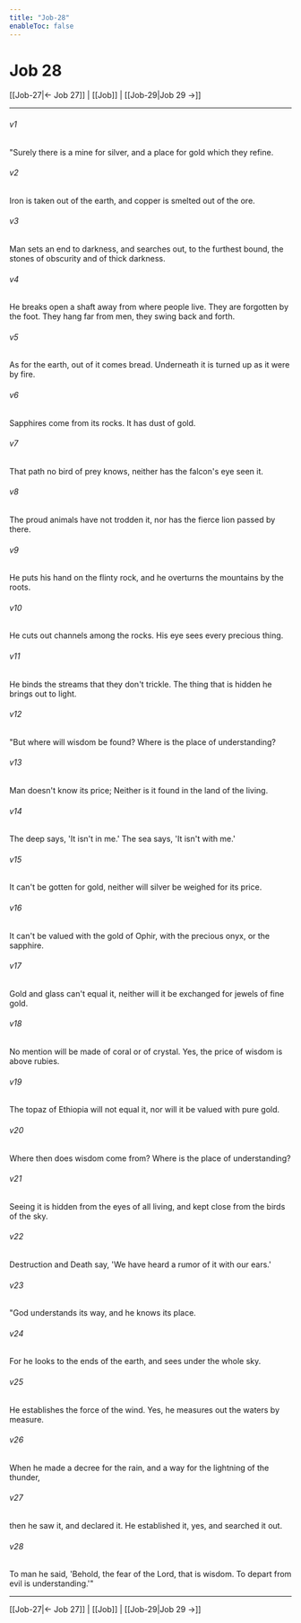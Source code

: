 ```yaml
---
title: "Job-28"
enableToc: false
---
```

# Job 28

[[Job-27|← Job 27]] | [[Job]] | [[Job-29|Job 29 →]]
***



###### v1 
"Surely there is a mine for silver, and a place for gold which they refine. 

###### v2 
Iron is taken out of the earth, and copper is smelted out of the ore. 

###### v3 
Man sets an end to darkness, and searches out, to the furthest bound, the stones of obscurity and of thick darkness. 

###### v4 
He breaks open a shaft away from where people live. They are forgotten by the foot. They hang far from men, they swing back and forth. 

###### v5 
As for the earth, out of it comes bread. Underneath it is turned up as it were by fire. 

###### v6 
Sapphires come from its rocks. It has dust of gold. 

###### v7 
That path no bird of prey knows, neither has the falcon's eye seen it. 

###### v8 
The proud animals have not trodden it, nor has the fierce lion passed by there. 

###### v9 
He puts his hand on the flinty rock, and he overturns the mountains by the roots. 

###### v10 
He cuts out channels among the rocks. His eye sees every precious thing. 

###### v11 
He binds the streams that they don't trickle. The thing that is hidden he brings out to light. 

###### v12 
"But where will wisdom be found? Where is the place of understanding? 

###### v13 
Man doesn't know its price; Neither is it found in the land of the living. 

###### v14 
The deep says, 'It isn't in me.' The sea says, 'It isn't with me.' 

###### v15 
It can't be gotten for gold, neither will silver be weighed for its price. 

###### v16 
It can't be valued with the gold of Ophir, with the precious onyx, or the sapphire. 

###### v17 
Gold and glass can't equal it, neither will it be exchanged for jewels of fine gold. 

###### v18 
No mention will be made of coral or of crystal. Yes, the price of wisdom is above rubies. 

###### v19 
The topaz of Ethiopia will not equal it, nor will it be valued with pure gold. 

###### v20 
Where then does wisdom come from? Where is the place of understanding? 

###### v21 
Seeing it is hidden from the eyes of all living, and kept close from the birds of the sky. 

###### v22 
Destruction and Death say, 'We have heard a rumor of it with our ears.' 

###### v23 
"God understands its way, and he knows its place. 

###### v24 
For he looks to the ends of the earth, and sees under the whole sky. 

###### v25 
He establishes the force of the wind. Yes, he measures out the waters by measure. 

###### v26 
When he made a decree for the rain, and a way for the lightning of the thunder, 

###### v27 
then he saw it, and declared it. He established it, yes, and searched it out. 

###### v28 
To man he said, 'Behold, the fear of the Lord, that is wisdom. To depart from evil is understanding.'"

***
[[Job-27|← Job 27]] | [[Job]] | [[Job-29|Job 29 →]]
